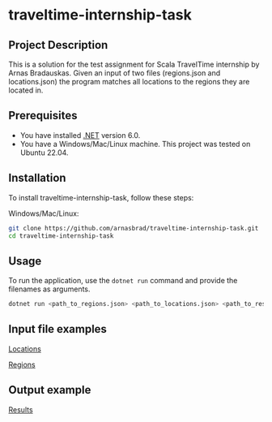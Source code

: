 # traveltime-internship-task

## Project Description

This is a solution for the test assignment for Scala TravelTime internship by Arnas Bradauskas. Given an input of two files (regions.json and locations.json) the program matches all locations to the regions they are located in.

## Prerequisites
* You have installed [.NET](https://dotnet.microsoft.com/download) version 6.0.
* You have a Windows/Mac/Linux machine. This project was tested on Ubuntu 22.04.

## Installation

To install traveltime-internship-task, follow these steps:

Windows/Mac/Linux:

```bash
git clone https://github.com/arnasbrad/traveltime-internship-task.git
cd traveltime-internship-task
```

## Usage
To run the application, use the `dotnet run` command and provide the filenames as arguments.

```bash
dotnet run <path_to_regions.json> <path_to_locations.json> <path_to_results.json>
```

## Input file examples
[Locations](https://github.com/traveltime-dev/internship-task/blob/master/input/locations.json)

[Regions](https://github.com/traveltime-dev/internship-task/blob/master/input/regions.json)

## Output example
[Results](https://github.com/traveltime-dev/internship-task/blob/master/output/results.json)
